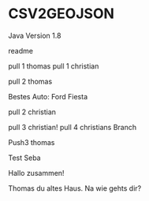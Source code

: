 ﻿# CSV2GEOJSON

Java Version 1.8

readme




pull 1 thomas
pull 1 christian

pull 2 thomas

Bestes Auto: Ford Fiesta

pull 2 christian

pull 3 christian!
pull 4 christians Branch

Push3 thomas

Test Seba

Hallo zusammen!

Thomas du altes Haus. Na wie gehts dir? 

